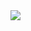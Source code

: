 <img align="left" src="https://github-readme-stats.vercel.app/api?username=kwrx&count_private=true&include_all_commits=true" />
